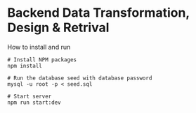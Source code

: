 # Backend Data Transformation, Design & Retrival

How to install and run

```shell
# Install NPM packages
npm install

# Run the database seed with database password
mysql -u root -p < seed.sql

# Start server
npm run start:dev
```
